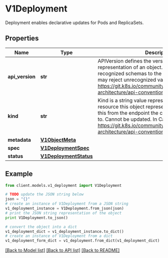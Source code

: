 # V1Deployment

Deployment enables declarative updates for Pods and ReplicaSets.

## Properties
Name | Type | Description | Notes
------------ | ------------- | ------------- | -------------
**api_version** | **str** | APIVersion defines the versioned schema of this representation of an object. Servers should convert recognized schemas to the latest internal value, and may reject unrecognized values. More info: https://git.k8s.io/community/contributors/devel/sig-architecture/api-conventions.md#resources | [optional] 
**kind** | **str** | Kind is a string value representing the REST resource this object represents. Servers may infer this from the endpoint the client submits requests to. Cannot be updated. In CamelCase. More info: https://git.k8s.io/community/contributors/devel/sig-architecture/api-conventions.md#types-kinds | [optional] 
**metadata** | [**V1ObjectMeta**](V1ObjectMeta.md) |  | [optional] 
**spec** | [**V1DeploymentSpec**](V1DeploymentSpec.md) |  | [optional] 
**status** | [**V1DeploymentStatus**](V1DeploymentStatus.md) |  | [optional] 

## Example

```python
from client.models.v1_deployment import V1Deployment

# TODO update the JSON string below
json = "{}"
# create an instance of V1Deployment from a JSON string
v1_deployment_instance = V1Deployment.from_json(json)
# print the JSON string representation of the object
print V1Deployment.to_json()

# convert the object into a dict
v1_deployment_dict = v1_deployment_instance.to_dict()
# create an instance of V1Deployment from a dict
v1_deployment_form_dict = v1_deployment.from_dict(v1_deployment_dict)
```
[[Back to Model list]](../README.md#documentation-for-models) [[Back to API list]](../README.md#documentation-for-api-endpoints) [[Back to README]](../README.md)


